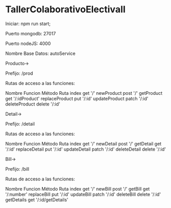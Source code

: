 # TallerColaborativoElectivaII

Iniciar:     npm run start;

Puerto mongodb:    27017

Puerto nodeJS:     4000

Nombre Base Datos:     autoService



Producto->   

Prefijo:     /prod

Rutas de acceso a las funciones:

Nombre Funcion                  Método           Ruta 
index                           get              '/'
newProduct                      post             '/'
getProduct                      get              '/:idProduct'
replaceProduct                  put              '/:id'
updateProduct                   patch            '/:id'
deleteProduct                   delete           '/:id'


Detail->     

Prefijo: /detail

Rutas de acceso a las funciones:

Nombre Funcion                  Método           Ruta 
index                           get              '/'
newDetail                       post             '/'
getDetail                       get              '/:id'
replaceDetail                   put              '/:id'
updateDetail                    patch            '/:id'
deleteDetail                    delete           '/:id'

  
Bill->      

Prefijo: /bill

Rutas de acceso a las funciones:

Nombre Funcion                  Método           Ruta 
index                           get              '/'
newBill                         post             '/'
getBill                         get              '/:number'
replaceBill                     put              '/:id'
updateBill                      patch            '/:id'
deleteBill                      delete           '/:id'
getDetails                      get              '/:id/getDetails'


